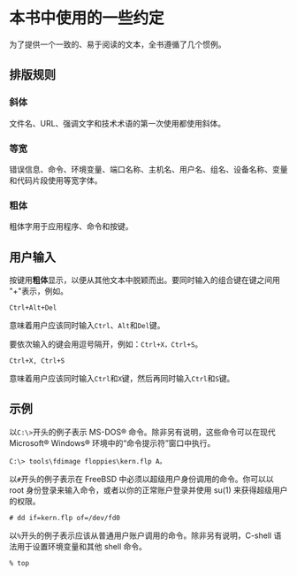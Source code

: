 # 本书中使用的一些约定

为了提供一个一致的、易于阅读的文本，全书遵循了几个惯例。

## 排版规则

### 斜体
文件名、URL、强调文字和技术术语的第一次使用都使用斜体。

### 等宽
错误信息、命令、环境变量、端口名称、主机名、用户名、组名、设备名称、变量和代码片段使用等宽字体。

### 粗体
粗体字用于应用程序、命令和按键。

## 用户输入
按键用**粗体**显示，以便从其他文本中脱颖而出。要同时输入的组合键在键之间用 "+"表示，例如。

`Ctrl+Alt+Del`

意味着用户应该同时输入`Ctrl`、`Alt`和`Del`键。

要依次输入的键会用逗号隔开，例如：`Ctrl+X，Ctrl+S`。

`Ctrl+X, Ctrl+S`

意味着用户应该同时输入`Ctrl`和`X`键，然后再同时输入`Ctrl`和`S`键。

## 示例

以`C:\>`开头的例子表示 MS-DOS® 命令。除非另有说明，这些命令可以在现代 Microsoft® Windows® 环境中的“命令提示符”窗口中执行。

```
C:\> tools\fdimage floppies\kern.flp A。
```

以`#`开头的例子表示在 FreeBSD 中必须以超级用户身份调用的命令。你可以以 root 身份登录来输入命令，或者以你的正常账户登录并使用 su(1) 来获得超级用户的权限。

```
# dd if=kern.flp of=/dev/fd0
```

以`%`开头的例子表示应该从普通用户账户调用的命令。除非另有说明，C-shell 语法用于设置环境变量和其他 shell 命令。

```
% top
```
